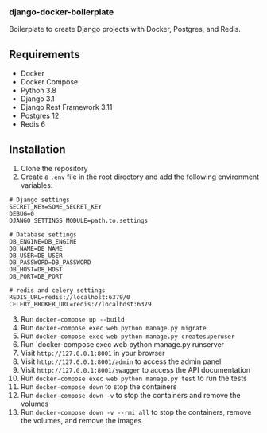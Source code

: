 ### django-docker-boilerplate
Boilerplate to create Django projects with Docker, Postgres, and Redis.

## Requirements
- Docker
- Docker Compose
- Python 3.8
- Django 3.1
- Django Rest Framework 3.11
- Postgres 12
- Redis 6


## Installation
1. Clone the repository
2. Create a `.env` file in the root directory and add the following environment variables:
``` 
# Django settings
SECRET_KEY=SOME_SECRET_KEY
DEBUG=0
DJANGO_SETTINGS_MODULE=path.to.settings

# Database settings
DB_ENGINE=DB_ENGINE
DB_NAME=DB_NAME
DB_USER=DB_USER
DB_PASSWORD=DB_PASSWORD
DB_HOST=DB_HOST
DB_PORT=DB_PORT

# redis and celery settings
REDIS_URL=redis://localhost:6379/0
CELERY_BROKER_URL=redis://localhost:6379

```
3. Run `docker-compose up --build`
4. Run `docker-compose exec web python manage.py migrate`
5. Run `docker-compose exec web python manage.py createsuperuser`
6. Run `docker-compose exec web python manage.py runserver
7. Visit `http://127.0.0.1:8001` in your browser
8. Visit `http://127.0.0.1:8001/admin` to access the admin panel
9. Visit `http://127.0.0.1:8001/swagger` to access the API documentation
10. Run `docker-compose exec web python manage.py test` to run the tests
11. Run `docker-compose down` to stop the containers
12. Run `docker-compose down -v` to stop the containers and remove the volumes
13. Run `docker-compose down -v --rmi all` to stop the containers, remove the volumes, and remove the images


